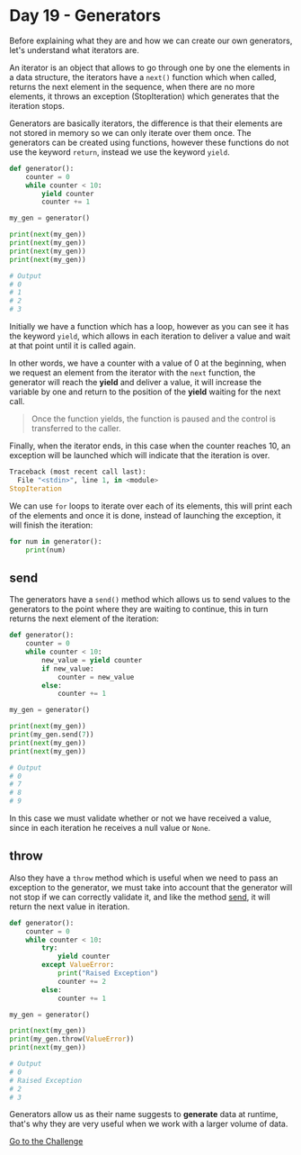 # Day 19 - Generators

Before explaining what they are and how we can create our own generators, let's understand what iterators are.

An iterator is an object that allows to go through one by one the elements in a data structure, the iterators have a `next()` function which when called, returns the next element in the sequence, when there are no more elements, it throws an exception (StopIteration) which generates that the iteration stops.

Generators are basically iterators, the difference is that their elements are not stored in memory so we can only iterate over them once. The generators can be created using functions, however these functions do not use the keyword `return`, instead we use the keyword `yield`.

```python
def generator():
    counter = 0
    while counter < 10:
        yield counter
        counter += 1

my_gen = generator()

print(next(my_gen))
print(next(my_gen))
print(next(my_gen))
print(next(my_gen))

# Output
# 0
# 1
# 2
# 3
```

Initially we have a function which has a loop, however as you can see it has the keyword `yield`, which allows in each iteration to deliver a value and wait at that point until it is called again.

In other words, we have a counter with a value of 0 at the beginning, when we request an element from the iterator with the `next` function, the generator will reach the **yield** and deliver a value, it will increase the variable by one and return to the position of the **yield** waiting for the next call.

> Once the function yields, the function is paused and the control is transferred to the caller.

Finally, when the iterator ends, in this case when the counter reaches 10, an exception will be launched which will indicate that the iteration is over.

```python
Traceback (most recent call last):
  File "<stdin>", line 1, in <module>
StopIteration
```

We can use `for` loops to iterate over each of its elements, this will print each of the elements and once it is done, instead of launching the exception, it will finish the iteration:

```python
for num in generator():
    print(num)
```

## send

The generators have a `send()` method which allows us to send values to the generators to the point where they are waiting to continue, this in turn returns the next element of the iteration:

```python
def generator():
    counter = 0
    while counter < 10:
        new_value = yield counter
        if new_value:
            counter = new_value
        else:
            counter += 1

my_gen = generator()

print(next(my_gen))
print(my_gen.send(7))
print(next(my_gen))
print(next(my_gen))

# Output
# 0
# 7
# 8
# 9
```

In this case we must validate whether or not we have received a value, since in each iteration he receives a null value or `None`.

## throw

Also they have a `throw` method which is useful when we need to pass an exception to the generator, we must take into account that the generator will not stop if we can correctly validate it, and like the method [send](#send), it will return the next value in iteration.

```python
def generator():
    counter = 0
    while counter < 10:
        try:
            yield counter
        except ValueError:
            print("Raised Exception")
            counter += 2
        else:
            counter += 1

my_gen = generator()

print(next(my_gen))
print(my_gen.throw(ValueError))
print(next(my_gen))

# Output
# 0
# Raised Exception
# 2
# 3
```

Generators allow us as their name suggests to **generate** data at runtime, that's why they are very useful when we work with a larger volume of data.

[Go to the Challenge](https://github.com/estebansolo/Python30/blob/master/docs/Day%2019%20-%20Generators/exercise.py)